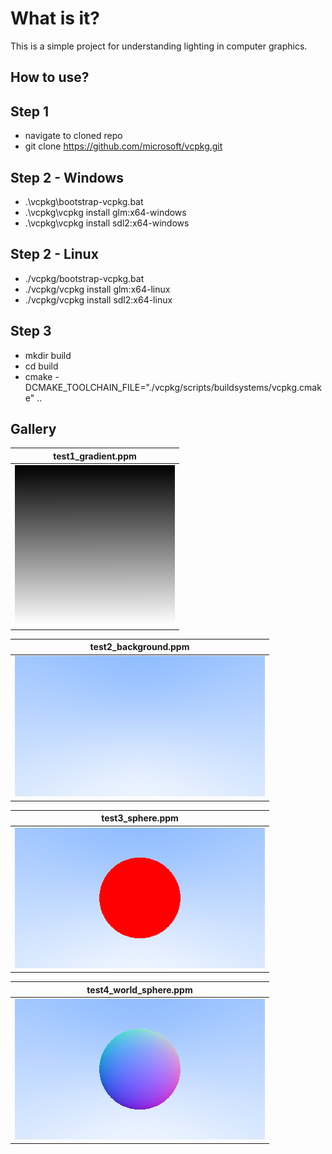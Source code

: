 # What is it?

This is a simple project for understanding lighting in computer graphics.

## How to use?

## Step 1
- navigate to cloned repo
- git clone https://github.com/microsoft/vcpkg.git

## Step 2 - Windows
- .\vcpkg\bootstrap-vcpkg.bat
- .\vcpkg\vcpkg install glm:x64-windows
- .\vcpkg\vcpkg install sdl2:x64-windows

## Step 2 - Linux
- ./vcpkg/bootstrap-vcpkg.bat
- ./vcpkg/vcpkg install glm:x64-linux
- ./vcpkg/vcpkg install sdl2:x64-linux

## Step 3
- mkdir build
- cd build
- cmake -DCMAKE_TOOLCHAIN_FILE="./vcpkg/scripts/buildsystems/vcpkg.cmake" .. 

## Gallery

| test1_gradient.ppm  |
| ------------- 	  |
| ![](images/1.png)    |

| test2_background.ppm  |
| ------------- 	  |
| ![](images/2.png)    |

| test3_sphere.ppm  |
| ------------- 	  |
| ![](images/3.png)    |

| test4_world_sphere.ppm  |
| ------------- 	  |
| ![](images/4.png)    |
